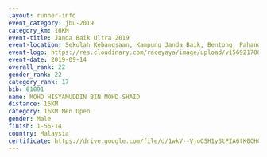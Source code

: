 ```yaml
---
layout: runner-info 
event_category: jbu-2019 
category_km: 16KM 
event-title: Janda Baik Ultra 2019  
event-location: Sekolah Kebangsaan, Kampung Janda Baik, Bentong, Pahang, Malaysia 
event-logo: https://res.cloudinary.com/raceyaya/image/upload/v1569217009/logo/janda-baik_vch1pc.jpg 
event-date: 2019-09-14 
overall_rank: 22
gender_rank: 22
category_rank: 17
bib: 61091
name: MOHD HISYAMUDDIN BIN MOHD SHAID
distance: 16KM
category: 16KM Men Open
gender: Male
finish: 1-56-14
country: Malaysia
certificate: https://drive.google.com/file/d/1wkV--VjoGSH1y3tPIA6tK0CHCoasVD2B/view?usp=sharing
---
```

